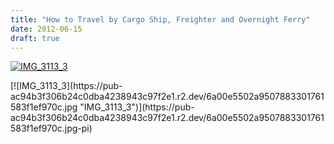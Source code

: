 ```yaml
---
title: "How to Travel by Cargo Ship, Freighter and Overnight Ferry"
date: 2012-06-15
draft: true
---
```


[![IMG_3113_3](https://pub-ac94b3f306b24c0dba4238943c97f2e1.r2.dev/6a00e5502a950788330167678e5c0d970b.jpg "IMG_3113_3")](https://pub-ac94b3f306b24c0dba4238943c97f2e1.r2.dev/6a00e5502a950788330167678e5c0d970b.jpg-pi)

<!--more--> [![IMG_3113_3](https://pub-ac94b3f306b24c0dba4238943c97f2e1.r2.dev/6a00e5502a9507883301761583f1ef970c.jpg "IMG_3113_3")](https://pub-ac94b3f306b24c0dba4238943c97f2e1.r2.dev/6a00e5502a9507883301761583f1ef970c.jpg-pi)
